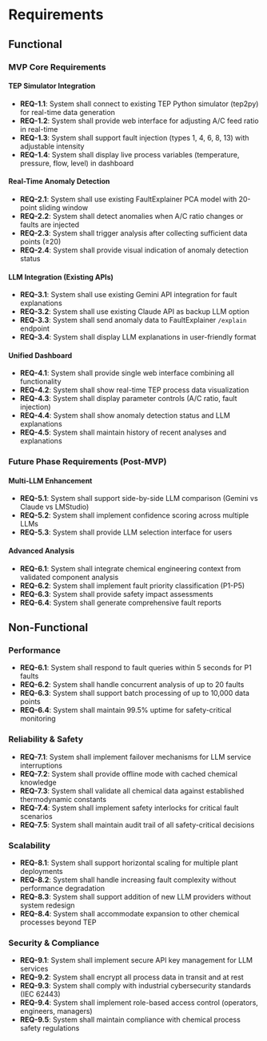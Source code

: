 # Requirements

## Functional

### MVP Core Requirements

#### TEP Simulator Integration
- **REQ-1.1**: System shall connect to existing TEP Python simulator (tep2py) for real-time data generation
- **REQ-1.2**: System shall provide web interface for adjusting A/C feed ratio in real-time
- **REQ-1.3**: System shall support fault injection (types 1, 4, 6, 8, 13) with adjustable intensity
- **REQ-1.4**: System shall display live process variables (temperature, pressure, flow, level) in dashboard

#### Real-Time Anomaly Detection
- **REQ-2.1**: System shall use existing FaultExplainer PCA model with 20-point sliding window
- **REQ-2.2**: System shall detect anomalies when A/C ratio changes or faults are injected
- **REQ-2.3**: System shall trigger analysis after collecting sufficient data points (≥20)
- **REQ-2.4**: System shall provide visual indication of anomaly detection status

#### LLM Integration (Existing APIs)
- **REQ-3.1**: System shall use existing Gemini API integration for fault explanations
- **REQ-3.2**: System shall use existing Claude API as backup LLM option
- **REQ-3.3**: System shall send anomaly data to FaultExplainer `/explain` endpoint
- **REQ-3.4**: System shall display LLM explanations in user-friendly format

#### Unified Dashboard
- **REQ-4.1**: System shall provide single web interface combining all functionality
- **REQ-4.2**: System shall show real-time TEP process data visualization
- **REQ-4.3**: System shall display parameter controls (A/C ratio, fault injection)
- **REQ-4.4**: System shall show anomaly detection status and LLM explanations
- **REQ-4.5**: System shall maintain history of recent analyses and explanations

### Future Phase Requirements (Post-MVP)

#### Multi-LLM Enhancement
- **REQ-5.1**: System shall support side-by-side LLM comparison (Gemini vs Claude vs LMStudio)
- **REQ-5.2**: System shall implement confidence scoring across multiple LLMs
- **REQ-5.3**: System shall provide LLM selection interface for users

#### Advanced Analysis
- **REQ-6.1**: System shall integrate chemical engineering context from validated component analysis
- **REQ-6.2**: System shall implement fault priority classification (P1-P5)
- **REQ-6.3**: System shall provide safety impact assessments
- **REQ-6.4**: System shall generate comprehensive fault reports

## Non-Functional

### Performance
- **REQ-6.1**: System shall respond to fault queries within 5 seconds for P1 faults
- **REQ-6.2**: System shall handle concurrent analysis of up to 20 faults
- **REQ-6.3**: System shall support batch processing of up to 10,000 data points
- **REQ-6.4**: System shall maintain 99.5% uptime for safety-critical monitoring

### Reliability & Safety
- **REQ-7.1**: System shall implement failover mechanisms for LLM service interruptions
- **REQ-7.2**: System shall provide offline mode with cached chemical knowledge
- **REQ-7.3**: System shall validate all chemical data against established thermodynamic constants
- **REQ-7.4**: System shall implement safety interlocks for critical fault scenarios
- **REQ-7.5**: System shall maintain audit trail of all safety-critical decisions

### Scalability
- **REQ-8.1**: System shall support horizontal scaling for multiple plant deployments
- **REQ-8.2**: System shall handle increasing fault complexity without performance degradation
- **REQ-8.3**: System shall support addition of new LLM providers without system redesign
- **REQ-8.4**: System shall accommodate expansion to other chemical processes beyond TEP

### Security & Compliance
- **REQ-9.1**: System shall implement secure API key management for LLM services
- **REQ-9.2**: System shall encrypt all process data in transit and at rest
- **REQ-9.3**: System shall comply with industrial cybersecurity standards (IEC 62443)
- **REQ-9.4**: System shall implement role-based access control (operators, engineers, managers)
- **REQ-9.5**: System shall maintain compliance with chemical process safety regulations
